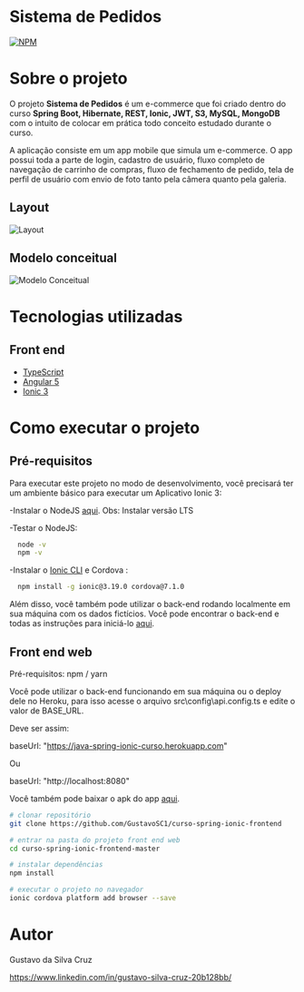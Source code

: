 # Sistema de Pedidos
[![NPM](https://img.shields.io/npm/l/react)](https://github.com/GustavoSC1/curso-spring-ionic-frontend/blob/master/LICENSE)

# Sobre o projeto

O projeto **Sistema de Pedidos** é um e-commerce que foi criado dentro do curso **Spring Boot, Hibernate, REST, Ionic, JWT, S3, MySQL, MongoDB** com o intuito de colocar em prática todo conceito estudado durante o curso.

A aplicação consiste em um app mobile que simula um e-commerce. O app possui toda a parte de login, cadastro de usuário, fluxo completo de navegação de carrinho de compras, fluxo de fechamento de pedido, tela de perfil de usuário com envio de foto tanto pela câmera quanto pela galeria.

## Layout
![Layout](https://ik.imagekit.io/gustavosc/Sistema_de_Pedidos/Imagem_readme_Bgg48AXr5.png) 

## Modelo conceitual
![Modelo Conceitual](https://ik.imagekit.io/gustavosc/Sistema_de_Pedidos/Modelo_conceitual_9DCgqTOAM.PNG)

# Tecnologias utilizadas
## Front end
- [TypeScript](TypeScript)
- [Angular 5](https://angular.io/)
- [Ionic 3](https://ionicframework.com/docs)

# Como executar o projeto

## Pré-requisitos

Para executar este projeto no modo de desenvolvimento, você precisará ter um ambiente básico para executar um Aplicativo Ionic 3:

  -Instalar o NodeJS [aqui](https://nodejs.org).
    Obs: Instalar versão LTS

  -Testar o NodeJS:
  ```bash
    node -v
    npm -v
  ```
  
  -Instalar o [Ionic CLI](https://ionicframework.com/docs/intro/installation) e Cordova :
  ```bash
    npm install -g ionic@3.19.0 cordova@7.1.0
   ```
    
Além disso, você também pode utilizar o back-end rodando localmente em sua máquina com os dados fictícios. Você pode encontrar o back-end e todas as instruções para iniciá-lo [aqui](https://github.com/GustavoSC1/cursomc). 

## Front end web
Pré-requisitos: npm / yarn

Você pode utilizar o back-end funcionando em sua máquina ou o deploy dele no Heroku, para isso acesse o arquivo src\config\api.config.ts e edite o valor de BASE_URL.

Deve ser assim:

baseUrl: "https://java-spring-ionic-curso.herokuapp.com"

Ou

baseUrl: "http://localhost:8080"

Você também pode baixar o apk do app [aqui](https://www.dropbox.com/s/ds6ouxjohp2u1tq/SistemaPedidos.apk?dl=0).

```bash
# clonar repositório
git clone https://github.com/GustavoSC1/curso-spring-ionic-frontend

# entrar na pasta do projeto front end web
cd curso-spring-ionic-frontend-master

# instalar dependências
npm install

# executar o projeto no navegador
ionic cordova platform add browser --save
```

# Autor

Gustavo da Silva Cruz

https://www.linkedin.com/in/gustavo-silva-cruz-20b128bb/
